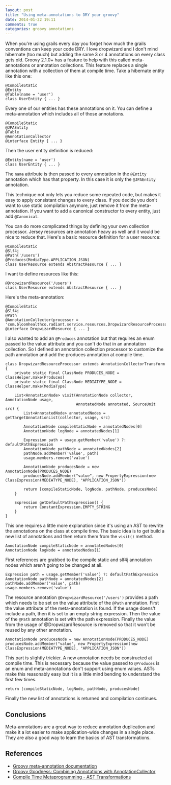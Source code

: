 ```yaml
---
layout: post
title: "Using meta-annotations to DRY your groovy"
date: 2014-01-22 19:11
comments: true
categories: groovy annotations
---
```


When you're using grails every day you forget how much the grails conventions can keep your code DRY.  I love dropwizard and I don't mind hibernate (too much) but adding the same 3 or 4 annotations on every class gets old. Groovy 2.1.0+ has a feature to help with this called meta-annotations or annotation collections.  This feature replaces a single annotation with a collection of them at compile time. Take a hibernate entity like this one:

```
@CompileStatic
@Entity
@Table(name = 'user')
class UserEntity { ... }
```

Every one of our entities has these annotations on it.  You can define a meta-annotation which includes all of those annotations.

```
@CompileStatic
@JPAEntity
@Table
@AnnotationCollector
@interface Entity { ... }
```

Then the user entity definition is reduced:

```
@Entity(name = 'user')
class UserEntity { ... }
```

The ```name``` attribute is then passed to every annotation in the ```@Entity``` annotation which has that property. In this case it is only the ```@JPAEntity``` annotation.

This technique not only lets you reduce some repeated code, but makes it easy to apply consistant changes to every class. If you decide you don't want to use static compilation anymore, just remove it from the meta-annotation. If you want to add a canonical constructor to every entity, just add ```@Canonical```. 

You can do more complicated things by defining your own collection processor.  Jersey resources are annotation heavy as well and it would be nice to reduce that. Here's a basic resource definition for a user resource:

```
@CompileStatic
@Slf4j
@Path('/users')
@Produces(MediaType.APPLICATION_JSON)
class UserResource extends AbstractResource { ... }
```

I want to define resources like this:

```
@DropwizardResource('/users')
class UserResource extends AbstractResource { ... }
```

Here's the meta-annotation:


```
@CompileStatic
@Slf4j
@Path
@AnnotationCollector(processor = 'com.bloomhealthco.radiant.service.resources.DropwizardResourceProcessor')
@interface DropwizardResource { ... }
```

I also wanted to add an ```@Produces``` annotation but that requires an enum passed to the value attribute and you can't do that in an annotation collection. So I defined an annotation collection processor to customize the path annotation and add the produces annotation at compile time.

```
class DropwizardResourceProcessor extends AnnotationCollectorTransform {
    private static final ClassNode PRODUCES_NODE = ClassHelper.make(Produces)
    private static final ClassNode MEDIATYPE_NODE = ClassHelper.make(MediaType)

    List<AnnotationNode> visit(AnnotationNode collector, AnnotationNode usage,
                               AnnotatedNode annotated, SourceUnit src) {
        List<AnnotatedNode> annotatedNodes = getTargetAnnotationList(collector, usage, src)

        AnnotationNode compileStaticNode = annotatedNodes[0]
        AnnotationNode logNode = annotatedNodes[1]

        Expression path = usage.getMember('value') ?: defaultPathExpression
        AnnotationNode pathNode = annotatedNodes[2]
        pathNode.addMember('value', path)
        usage.members.remove('value')

        AnnotationNode producesNode = new AnnotationNode(PRODUCES_NODE)
        producesNode.addMember("value", new PropertyExpression(new ClassExpression(MEDIATYPE_NODE), "APPLICATION_JSON"))

        return [compileStaticNode, logNode, pathNode, producesNode]
    }

    Expression getDefaultPathExpression() {
        return ConstantExpression.EMPTY_STRING
    }
}
```

This one requires a little more explanation since it's using an AST to rewrite the annotations on the class at compile time. The basic idea is to get build a new list of annotations and then return them from the ```visit()``` method.

```
AnnotationNode compileStaticNode = annotatedNodes[0]
AnnotationNode logNode = annotatedNodes[1]
```

First references are grabbed to the compile static and slf4j annotation nodes which aren't going to be changed at all.

```
Expression path = usage.getMember('value') ?: defaultPathExpression
AnnotationNode pathNode = annotatedNodes[2]
pathNode.addMember('value', path)
usage.members.remove('value')
```

The resource annotation ```@DropwizardResource('/users')``` provides a path which needs to be set on the value attribute of the ```@Path``` annotation. First the value attribute of the meta-annotation is found. If the usage doens't include a path, then it is set to an empty string expression. Then the value of the ```@Path``` annotation is set with the path expression. Finally the value from the usage of @DropwizardResource is removed so that it won't be reused by any other annotation.

```
AnnotationNode producesNode = new AnnotationNode(PRODUCES_NODE)
producesNode.addMember("value", new PropertyExpression(new ClassExpression(MEDIATYPE_NODE), "APPLICATION_JSON"))
```

This part is slightly trickier. A new annotation needs be constructed at compile time. This is necessary because the value passed to ```@Produces``` is an enum and meta-annotations don't support using enum values. ASTs make this reasonably easy but it is a little mind bending to understand the first few times.

```
return [compileStaticNode, logNode, pathNode, producesNode]
```

Finally the new list of annotations is returned and compilation continues. 

## Conclusions

Meta-annotations are a great way to reduce annotation duplication and make it a lot easier to make application-wide changes in a single place. They are also a good way to learn the basics of AST transformations. 

## References

* [Groovy meta-annotation documentation](http://groovy.codehaus.org/Meta-annotations)
* [Groovy Goodness: Combining Annotations with AnnotationCollector](http://mrhaki.blogspot.com/2013/02/groovy-goodness-combining-annotations.html)
* [Compile Time Metaprogramming - AST Transformations](http://groovy.codehaus.org/Compile-time+Metaprogramming+-+AST+Transformations)